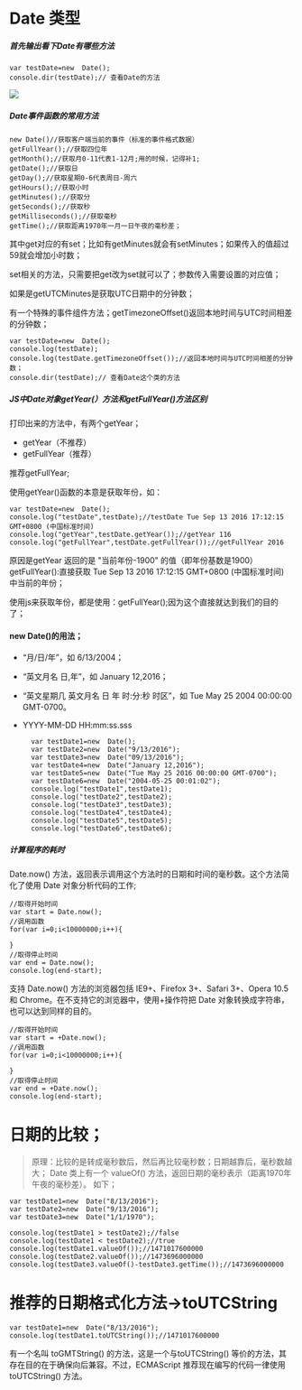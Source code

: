 # Date 类型

##### 首先输出看下Date有哪些方法

    var testDate=new  Date();
    console.dir(testDate);// 查看Date的方法

![](http://i.imgur.com/0hFfUAc.png)

##### Date事件函数的常用方法

	new Date()//获取客户端当前的事件（标准的事件格式数据）
    getFullYear();//获取四位年
    getMonth();//获取月0-11代表1-12月;用的时候，记得补1;
    getDate();//获取日
    getDay();//获取星期0-6代表周日-周六
    getHours();//获取小时
    getMinutes();//获取分
    getSeconds();//获取秒
    getMilliseconds();//获取毫秒
    getTime();//获取距离1970年一月一日午夜的毫秒差；

其中get对应的有set；比如有getMinutes就会有setMinutes；如果传入的值超过59就会增加小时数；

set相关的方法，只需要把get改为set就可以了；参数传入需要设置的对应值；

如果是getUTCMinutes是获取UTC日期中的分钟数；

有一个特殊的事件组件方法；getTimezoneOffset()返回本地时间与UTC时间相差的分钟数；

    var testDate=new  Date();
    console.log(testDate);
    console.log(testDate.getTimezoneOffset());//返回本地时间与UTC时间相差的分钟数；
    console.dir(testDate);// 查看Date这个类的方法


##### JS中Date对象getYear(）方法和getFullYear()方法区别

打印出来的方法中，有两个getYear；

- getYear（不推荐）
- getFullYear（推荐）

推荐getFullYear;

使用getYear()函数的本意是获取年份，如：

    var testDate=new  Date();
    console.log("testDate",testDate);//testDate Tue Sep 13 2016 17:12:15 GMT+0800 (中国标准时间)
    console.log("getYear",testDate.getYear());//getYear 116
    console.log("getFullYear",testDate.getFullYear());//getFullYear 2016 

原因是getYear 返回的是 "当前年份-1900" 的值（即年份基数是1900）
getFullYear():直接获取 Tue Sep 13 2016 17:12:15 GMT+0800 (中国标准时间) 中当前的年份；

使用js来获取年份，都是使用：getFullYear();因为这个直接就达到我们的目的了；


#### new Date()的用法；

- “月/日/年”，如 6/13/2004；
- “英文月名 日,年”，如 January 12,2016；
- “英文星期几 英文月名 日 年 时:分:秒 时区”，如 Tue May 25 2004 00:00:00 GMT-0700。
- YYYY-MM-DD HH:mm:ss.sss

	    var testDate1=new  Date();
	    var testDate2=new  Date("9/13/2016");
	    var testDate3=new  Date("09/13/2016");
	    var testDate4=new  Date("January 12,2016");
	    var testDate5=new  Date("Tue May 25 2016 00:00:00 GMT-0700");
	    var testDate6=new  Date("2004-05-25 00:01:02");
	    console.log("testDate1",testDate1);
	    console.log("testDate2",testDate2);
	    console.log("testDate3",testDate3);
	    console.log("testDate4",testDate4);
	    console.log("testDate5",testDate5);
	    console.log("testDate6",testDate6);

##### 计算程序的耗时

Date.now() 方法，返回表示调用这个方法时的日期和时间的毫秒数。这个方法简化了使用 Date 对象分析代码的工作;

    //取得开始时间
    var start = Date.now();
    //调用函数
    for(var i=0;i<10000000;i++){

    }
    //取得停止时间
    var end = Date.now();
    console.log(end-start);

支持 Date.now() 方法的浏览器包括 IE9+、Firefox 3+、Safari 3+、Opera 10.5 和 Chrome。在不支持它的浏览器中，使用+操作符把 Date 对象转换成字符串，也可以达到同样的目的。

    //取得开始时间
    var start = +Date.now();
    //调用函数
    for(var i=0;i<10000000;i++){

    }
    //取得停止时间
    var end = +Date.now();
    console.log(end-start);

# 日期的比较；

> 原理：比较的是转成毫秒数后，然后再比较毫秒数；日期越靠后，毫秒数越大；
> Date 类上有一个 valueOf() 方法，返回日期的毫秒表示（距离1970年午夜的毫秒差）。
> 如下；

    var testDate1=new  Date("8/13/2016");
    var testDate2=new  Date("9/13/2016");
    var testDate3=new  Date("1/1/1970");

    console.log(testDate1 > testDate2);//false
    console.log(testDate1 < testDate2);//true
    console.log(testDate1.valueOf());//1471017600000
    console.log(testDate2.valueOf());//1473696000000
    console.log(testDate3.valueOf()-testDate3.getTime());//1473696000000

# 推荐的日期格式化方法->toUTCString

    var testDate1=new  Date("8/13/2016");
    console.log(testDate1.toUTCString());//1471017600000

有一个名叫 toGMTString() 的方法，这是一个与toUTCString() 等价的方法，其存在目的在于确保向后兼容。不过，ECMAScript 推荐现在编写的代码一律使用 toUTCString() 方法。